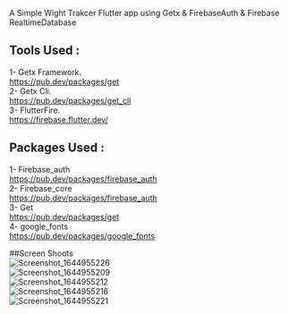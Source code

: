 

A Simple Wight Trakcer Flutter app using Getx & FirebaseAuth & Firebase RealtimeDatabase<br> 

## Tools Used : <br> 
1- Getx Framework. <br>  https://pub.dev/packages/get <br> 
2- Getx Cli.<br>  https://pub.dev/packages/get_cli <br> 
3- FlutterFire.<br>  https://firebase.flutter.dev/ <br> 
## Packages Used : <br> 
1- Firebase_auth <br> https://pub.dev/packages/firebase_auth<br> 
2- Firebase_core<br>  https://pub.dev/packages/firebase_auth<br> 
3- Get <br>  https://pub.dev/packages/get <br> 
4- google_fonts<br>  https://pub.dev/packages/google_fonts<br> 


##Screen Shoots 
<br> 
<grid>
  <row>
![Screenshot_1644955226](https://user-images.githubusercontent.com/23097285/154139618-b8bcb611-42a3-44f5-86fa-2005f0949071.png) <br> 
![Screenshot_1644955209](https://user-images.githubusercontent.com/23097285/154139624-00ab1f35-cc1e-4d2b-a88f-3fb4966f3956.png)<br> 
![Screenshot_1644955212](https://user-images.githubusercontent.com/23097285/154139626-4a289081-48a7-4975-bee6-1f9ec3c72aba.png)<br> 
![Screenshot_1644955216](https://user-images.githubusercontent.com/23097285/154139629-23ac0347-43ab-478d-bc47-b5a8db39319d.png)<br> 
![Screenshot_1644955221](https://user-images.githubusercontent.com/23097285/154139630-268945cf-01e2-4c2b-9475-ef3cf39634c0.png)<br>
    </row>
</grid>
